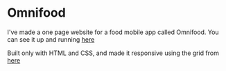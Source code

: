 # Omnifood 

I've made a one page website for a food mobile app called Omnifood. You can see it up and running [here](https://solguatelli.github.io/omnifood-website/)


Built only with HTML and CSS, and made it responsive using the grid from [here](http://www.responsivegridsystem.com/)


